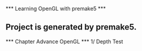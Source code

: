 *** Learning OpenGL with premake5 ***

Project is generated by premake5.
-------------------------------------
*** Chapter Advance OpenGL ***
1/ Depth Test